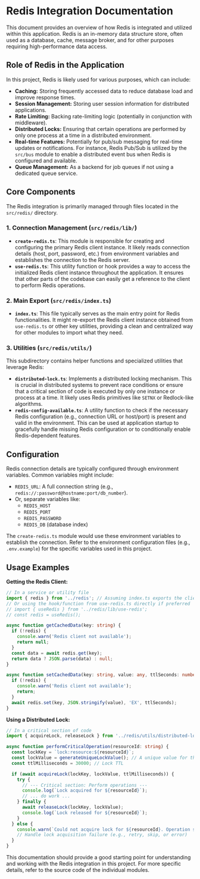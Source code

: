 # Redis Integration Documentation

This document provides an overview of how Redis is integrated and utilized within this application. Redis is an in-memory data structure store, often used as a database, cache, message broker, and for other purposes requiring high-performance data access.

## Role of Redis in the Application

In this project, Redis is likely used for various purposes, which can include:

*   **Caching:** Storing frequently accessed data to reduce database load and improve response times.
*   **Session Management:** Storing user session information for distributed applications.
*   **Rate Limiting:** Backing rate-limiting logic (potentially in conjunction with middleware).
*   **Distributed Locks:** Ensuring that certain operations are performed by only one process at a time in a distributed environment.
*   **Real-time Features:** Potentially for pub/sub messaging for real-time updates or notifications. For instance, Redis Pub/Sub is utilized by the `src/bus` module to enable a distributed event bus when Redis is configured and available.
*   **Queue Management:** As a backend for job queues if not using a dedicated queue service.

## Core Components

The Redis integration is primarily managed through files located in the `src/redis/` directory.

### 1. Connection Management (`src/redis/lib/`)

*   **`create-redis.ts`**: This module is responsible for creating and configuring the primary Redis client instance. It likely reads connection details (host, port, password, etc.) from environment variables and establishes the connection to the Redis server.
*   **`use-redis.ts`**: This utility function or hook provides a way to access the initialized Redis client instance throughout the application. It ensures that other parts of the codebase can easily get a reference to the client to perform Redis operations.

### 2. Main Export (`src/redis/index.ts`)

*   **`index.ts`**: This file typically serves as the main entry point for Redis functionalities. It might re-export the Redis client instance obtained from `use-redis.ts` or other key utilities, providing a clean and centralized way for other modules to import what they need.

### 3. Utilities (`src/redis/utils/`)

This subdirectory contains helper functions and specialized utilities that leverage Redis:

*   **`distributed-lock.ts`**: Implements a distributed locking mechanism. This is crucial in distributed systems to prevent race conditions or ensure that a critical section of code is executed by only one instance or process at a time. It likely uses Redis primitives like `SETNX` or Redlock-like algorithms.
*   **`redis-config-available.ts`**: A utility function to check if the necessary Redis configuration (e.g., connection URL or host/port) is present and valid in the environment. This can be used at application startup to gracefully handle missing Redis configuration or to conditionally enable Redis-dependent features.

## Configuration

Redis connection details are typically configured through environment variables. Common variables might include:

*   `REDIS_URL`: A full connection string (e.g., `redis://:password@hostname:port/db_number`).
*   Or, separate variables like:
    *   `REDIS_HOST`
    *   `REDIS_PORT`
    *   `REDIS_PASSWORD`
    *   `REDIS_DB` (database index)

The `create-redis.ts` module would use these environment variables to establish the connection. Refer to the environment configuration files (e.g., `.env.example`) for the specific variables used in this project.

## Usage Examples

**Getting the Redis Client:**

```typescript
// In a service or utility file
import { redis } from '../redis'; // Assuming index.ts exports the client as 'redis'
// Or using the hook/function from use-redis.ts directly if preferred
// import { useRedis } from '../redis/lib/use-redis';
// const redis = useRedis();

async function getCachedData(key: string) {
  if (!redis) {
    console.warn('Redis client not available');
    return null;
  }
  const data = await redis.get(key);
  return data ? JSON.parse(data) : null;
}

async function setCachedData(key: string, value: any, ttlSeconds: number) {
  if (!redis) {
    console.warn('Redis client not available');
    return;
  }
  await redis.set(key, JSON.stringify(value), 'EX', ttlSeconds);
}
```

**Using a Distributed Lock:**

```typescript
// In a critical section of code
import { acquireLock, releaseLock } from '../redis/utils/distributed-lock';

async function performCriticalOperation(resourceId: string) {
  const lockKey = `lock:resource:${resourceId}`;
  const lockValue = generateUniqueLockValue(); // A unique value for this attempt
  const ttlMilliseconds = 30000; // Lock TTL

  if (await acquireLock(lockKey, lockValue, ttlMilliseconds)) {
    try {
      // --- Critical section: Perform operations ---
      console.log(`Lock acquired for ${resourceId}`);
      // ... do work ...
    } finally {
      await releaseLock(lockKey, lockValue);
      console.log(`Lock released for ${resourceId}`);
    }
  } else {
    console.warn(`Could not acquire lock for ${resourceId}. Operation skipped or retried later.`);
    // Handle lock acquisition failure (e.g., retry, skip, or error)
  }
}
```

This documentation should provide a good starting point for understanding and working with the Redis integration in this project. For more specific details, refer to the source code of the individual modules. 